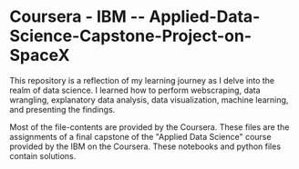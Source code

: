 # Coursera - IBM -- Applied-Data-Science-Capstone-Project-on-SpaceX
This repository is a reflection of my learning journey as I delve into the realm of data science. I learned how to perform webscraping, data wrangling, explanatory data analysis, data visualization, machine learning, and presenting the findings.

Most of the file-contents are provided by the Coursera. These files are the assignments of a final capstone of the "Applied Data Science" course provided by the IBM on the Coursera. These notebooks and python files contain solutions.
